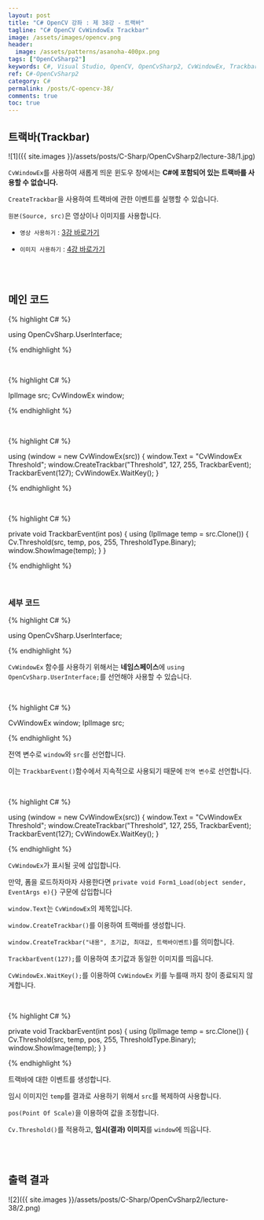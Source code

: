 ```yaml
---
layout: post
title: "C# OpenCV 강좌 : 제 38강 - 트랙바"
tagline: "C# OpenCV CvWindowEx Trackbar"
image: /assets/images/opencv.png
header:
  image: /assets/patterns/asanoha-400px.png
tags: ["OpenCvSharp2"]
keywords: C#, Visual Studio, OpenCV, OpenCvSharp2, CvWindowEx, Trackbar
ref: C#-OpenCvSharp2
category: C#
permalink: /posts/C-opencv-38/
comments: true
toc: true
---
```


## 트랙바(Trackbar)

![1]({{ site.images }}/assets/posts/C-Sharp/OpenCvSharp2/lecture-38/1.jpg)

`CvWindowEx`를 사용하여 새롭게 띄운 윈도우 창에서는 **C#에 포함되어 있는 트랙바를 사용할 수 없습니다.**

`CreateTrackbar`을 사용하여 트랙바에 관한 이벤트를 실행할 수 있습니다.

`원본(Source, src)`은 영상이나 이미지를 사용합니다.

- `영상 사용하기` : [3강 바로가기][3강]

- `이미지 사용하기` : [4강 바로가기][4강]

<br>
<br>

## 메인 코드

{% highlight C# %}

using OpenCvSharp.UserInterface;

{% endhighlight %}

<br>

{% highlight C# %}

IplImage src;
CvWindowEx window;

{% endhighlight %}

<br>

{% highlight C# %}

using (window = new CvWindowEx(src))
{
    window.Text = "CvWindowEx Threshold";
    window.CreateTrackbar("Threshold", 127, 255, TrackbarEvent);
    TrackbarEvent(127);
    CvWindowEx.WaitKey();
}

{% endhighlight %}

<br>

{% highlight C# %}

private void TrackbarEvent(int pos)
{
    using (IplImage temp = src.Clone())
    {
        Cv.Threshold(src, temp, pos, 255, ThresholdType.Binary);
        window.ShowImage(temp);
    }
}

{% endhighlight %}

<br>

### 세부 코드

{% highlight C# %}

using OpenCvSharp.UserInterface;

{% endhighlight %}

`CvWindowEx` 함수를 사용하기 위해서는 **네임스페이스**에 `using OpenCvSharp.UserInterface;`를 선언해야 사용할 수 있습니다.

<br>

{% highlight C# %}

CvWindowEx window;
IplImage src;

{% endhighlight %}

전역 변수로 `window`와 `src`를 선언합니다.

이는 `TrackbarEvent()`함수에서 지속적으로 사용되기 때문에 `전역 변수`로 선언합니다.

<br>

{% highlight C# %}

using (window = new CvWindowEx(src))
{
    window.Text = "CvWindowEx Threshold";
    window.CreateTrackbar("Threshold", 127, 255, TrackbarEvent); 
    TrackbarEvent(127);
    CvWindowEx.WaitKey();
}

{% endhighlight %}

`CvWindowEx`가 표시될 곳에 삽입합니다.

만약, 폼을 로드하자마자 사용한다면 `private void Form1_Load(object sender, EventArgs e){}` 구문에 삽입합니다

`window.Text`는 `CvWindowEx`의 제목입니다.

`window.CreateTrackbar()`를 이용하여 트랙바를 생성합니다.

`window.CreateTrackbar("내용", 초기값, 최대값, 트랙바이벤트)`를 의미합니다.

`TrackbarEvent(127);`를 이용하여 초기값과 동일한 이미지를 띄웁니다.

`CvWindowEx.WaitKey();`를 이용하여 `CvWindowEx` 키를 누를때 까지 창이 종료되지 않게합니다.

<br>

{% highlight C# %}

private void TrackbarEvent(int pos)
{
    using (IplImage temp = src.Clone())
    {
        Cv.Threshold(src, temp, pos, 255, ThresholdType.Binary);
        window.ShowImage(temp);
    }
}

{% endhighlight %}

트랙바에 대한 이벤트를 생성합니다.

임시 이미지인 `temp`를 결과로 사용하기 위해서 `src`를 복제하여 사용합니다.

`pos(Point Of Scale)`을 이용하여 값을 조정합니다.

`Cv.Threshold()`를 적용하고, **임시(결과) 이미지**를 `window`에 띄웁니다.

<br>
<br>

## 출력 결과

![2]({{ site.images }}/assets/posts/C-Sharp/OpenCvSharp2/lecture-38/2.png)

[3강]: https://076923.github.io/posts/C-opencv-3/
[4강]: https://076923.github.io/posts/C-opencv-4/

